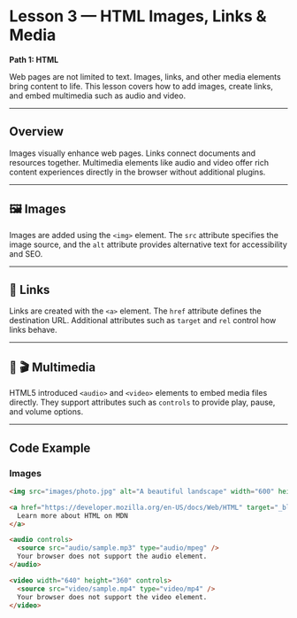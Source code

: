 # Lesson 3 — HTML Images, Links & Media  

**Path 1: HTML**  

Web pages are not limited to text. Images, links, and other media elements bring content to life. This lesson covers how to add images, create links, and embed multimedia such as audio and video.  

---

## Overview  

Images visually enhance web pages. Links connect documents and resources together. Multimedia elements like audio and video offer rich content experiences directly in the browser without additional plugins.  

---

## 🖼️ Images  

Images are added using the `<img>` element. The `src` attribute specifies the image source, and the `alt` attribute provides alternative text for accessibility and SEO.  

---

## 🔗 Links  

Links are created with the `<a>` element. The `href` attribute defines the destination URL. Additional attributes such as `target` and `rel` control how links behave.  

---

## 🎵 🎬 Multimedia  

HTML5 introduced `<audio>` and `<video>` elements to embed media files directly. They support attributes such as `controls` to provide play, pause, and volume options.  

---

## Code Example  

### Images  

```html
<img src="images/photo.jpg" alt="A beautiful landscape" width="600" height="400" />

<a href="https://developer.mozilla.org/en-US/docs/Web/HTML" target="_blank" rel="noopener">
  Learn more about HTML on MDN
</a>

<audio controls>
  <source src="audio/sample.mp3" type="audio/mpeg" />
  Your browser does not support the audio element.
</audio>

<video width="640" height="360" controls>
  <source src="video/sample.mp4" type="video/mp4" />
  Your browser does not support the video element.
</video>
```
